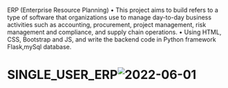 
ERP (Enterprise Resource Planning)
•	This project aims to build refers to a type of software that organizations use to manage day-to-day business activities such as accounting, procurement, project management, risk management and compliance, and supply chain operations.
• Using HTML, CSS, Bootstrap and JS, and write the backend code in Python framework Flask,mySql database.

# SINGLE_USER_ERP![2022-06-01](https://user-images.githubusercontent.com/62130565/171433472-7c108bbe-30f7-4bfc-9834-0d2c0dba3a86.png)
